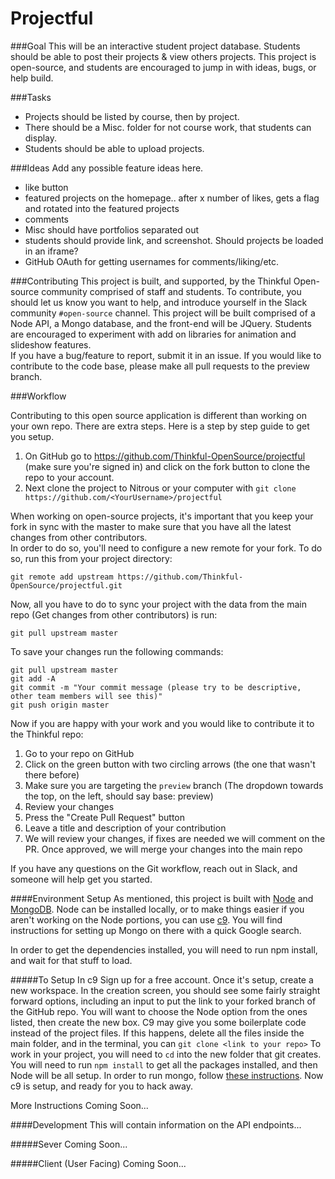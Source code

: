 # Projectful

###Goal
This will be an interactive student project database. Students should be able to post their projects & view others projects. 
This project is open-source, and students are encouraged to jump in with ideas, bugs, or help build.

###Tasks
*  Projects should be listed by course, then by project.
*  There should be a Misc. folder for not course work, that students can display.
*  Students should be able to upload projects.

###Ideas
Add any possible feature ideas here.
*  like button
*  featured projects on the homepage.. after x number of likes, gets a flag and rotated into the featured projects
*  comments
*  Misc should have portfolios separated out
*  students should provide link, and screenshot. Should projects be loaded in an iframe?
*  GitHub OAuth for getting usernames for comments/liking/etc.


###Contributing
This project is built, and supported, by the Thinkful Open-source community comprised of staff and students. To contribute, you should let us know you want to help, and introduce yourself in the Slack community `#open-source` channel. 
This project will be built comprised of a Node API, a Mongo database, and the front-end will be JQuery. Students are encouraged to experiment with add on libraries for animation and slideshow features.  
If you have a bug/feature to report, submit it in an issue. If you would like to contribute to the code base, please make all pull requests to the preview branch.

###Workflow

Contributing to this open source application is different than working on your own repo. There are extra steps. Here is a step by step guide to get you setup.

1. On GitHub go to https://github.com/Thinkful-OpenSource/projectful (make sure you're signed in) and click on the fork button to clone the repo to your account.
2. Next clone the project to Nitrous or your computer with `git clone https://github.com/<YourUsername>/projectful`

When working on open-source projects, it's important that you keep your fork in sync with the master to make sure that you have all the latest changes from other contributors.  
In order to do so, you'll need to configure a new remote for your fork.  To do so, run this from your project directory:

```
git remote add upstream https://github.com/Thinkful-OpenSource/projectful.git
```

Now, all you have to do to sync your project with the data from the main repo (Get changes from other contributors) is run:

```
git pull upstream master
```

To save your changes run the following commands:

```
git pull upstream master
git add -A
git commit -m "Your commit message (please try to be descriptive, other team members will see this)"
git push origin master
```

Now if you are happy with your work and you would like to contribute it to the Thinkful repo:

1. Go to your repo on GitHub
2. Click on the green button with two circling arrows (the one that wasn't there before)
3. Make sure you are targeting the `preview` branch (The dropdown towards the top, on the left, should say base: preview)
4. Review your changes
5. Press the "Create Pull Request" button
6. Leave a title and description of your contribution
7. We will review your changes, if fixes are needed we will comment on the PR.  Once approved, we will merge your changes into the main repo

If you have any questions on the Git workflow, reach out in Slack, and someone will help get you started. 

####Environment Setup
As mentioned, this project is built with [Node](http://howtonode.org/how-to-install-nodejs) and [MongoDB](http://www.mongodb.org/downloads). 
Node can be installed locally, or to make things easier if you aren't working on the Node portions, you can use [c9](http://c9.io). You will find instructions for setting up Mongo on there with a quick Google search. 

In order to get the dependencies installed, you will need to run npm install, and wait for that stuff to load. 

#####To Setup In c9
Sign up for a free account. Once it's setup, create a new workspace. In the creation screen, you should see some fairly straight forward options, including an input to put the link to your forked branch of the GitHub repo. 
You will want to choose the Node option from the ones listed, then create the new box.
C9 may give you some boilerplate code instead of the project files. If this happens, delete all the files inside the main folder, and in the terminal, you can `git clone <link to your repo>`
To work in your project, you will need to `cd` into the new folder that git creates. 
You will need to run `npm install` to get all the packages installed, and then Node will be all setup.
In order to run mongo, follow [these instructions](https://docs.c9.io/docs/setting-up-mongodb). 
Now c9 is setup, and ready for you to hack away. 

More Instructions Coming Soon...

####Development
This will contain information on the API endpoints...

#####Sever
Coming Soon...

#####Client (User Facing)
Coming Soon...
